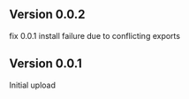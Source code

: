 ## Version 0.0.2

fix 0.0.1 install failure due to conflicting exports

## Version 0.0.1

Initial upload
